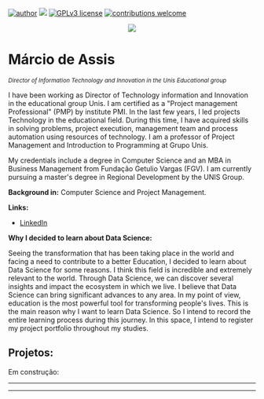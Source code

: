[![author](https://img.shields.io/badge/author-carlosfab-red.svg)](https://www.linkedin.com/in/carlosfab) [![](https://img.shields.io/badge/python-3.7+-blue.svg)](https://www.python.org/downloads/release/python-365/) [![GPLv3 license](https://img.shields.io/badge/License-GPLv3-blue.svg)](http://perso.crans.org/besson/LICENSE.html) [![contributions welcome](https://img.shields.io/badge/contributions-welcome-brightgreen.svg?style=flat)](https://github.com/carlosfab/data_science/issues)

<p align="center">
  <img src="banner.png" >
</p>

# Márcio de Assis
<sub>*Director of Information Technology and Innovation in the Unis Educational group*</sub>

I have been working as Director of Technology information and Innovation in the educational group Unis. I am certified as a  "Project management Professional" (PMP) by institute PMI. In the last few years, I led projects Technology in the educational field. During this time, I have acquired skills in solving problems, project execution, management team and process automation using resources of technology. I am a professor of Project Management and Introduction to Programming at Grupo Unis.

My credentials include a degree in Computer Science and an MBA in Business Management from Fundação Getulio Vargas (FGV). I am currently pursuing a master's degree in Regional Development by the UNIS Group.

**Background in:** Computer Science and Project Management.

**Links:**
* [LinkedIn](https://www.linkedin.com/in/geraldo-m%C3%A1rcio-de-assis-silva-0071a813b/)

**Why I decided to learn about Data Science:**

Seeing the transformation that has been taking place in the world and facing a need to contribute to a better Education,  I decided to learn about Data Science for some reasons. I think this field is incredible and extremely relevant to the world. Through Data Science, we can discover several insights and impact the ecosystem in which we live. I believe that Data Science can bring significant advances to any area. In my point of view, education is the most powerful tool for transforming people's lives. This is the main reason why I want to learn Data Science. So I intend to record the entire learning process during this journey. In this space, I intend to register my project portfolio throughout my studies.


## Projetos:
Em construção:

* **

---





